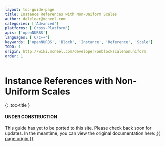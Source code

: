```yaml
---
layout: toc-guide-page
title: Instance References with Non-Uniform Scales
author: dalelear@mcneel.com
categories: ['Advanced']
platforms: ['Cross-Platform']
apis: ['openNURBS']
languages: ['C/C++']
keywords: ['openNURBS', 'Block', 'Instance', 'Reference', 'Scale']
TODO: 1
origin: http://wiki.mcneel.com/developer/onblockscalenonuniform
order: 1
---
```


# Instance References with Non-Uniform Scales
{: .toc-title }

<div class="bs-callout bs-callout-danger">
  <h4>UNDER CONSTRUCTION</h4>
  <p>This guide has yet to be ported to this site.  Please check back soon for updates.  
  In the meantime, you can view the original documentation here:
  <a href="{{ page.origin }}">{{ page.origin }}</a></p>
</div>
